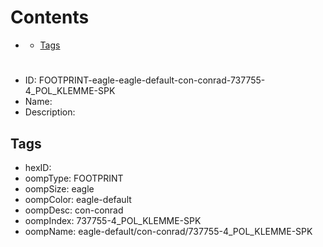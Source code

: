 



Contents
========

* [](#)
	* [Tags](#tags)

# 

- ID: FOOTPRINT-eagle-eagle-default-con-conrad-737755-4_POL_KLEMME-SPK
- Name: 
- Description: 

## Tags

- hexID: 
- oompType: FOOTPRINT
- oompSize: eagle
- oompColor: eagle-default
- oompDesc: con-conrad
- oompIndex: 737755-4_POL_KLEMME-SPK
- oompName: eagle-default/con-conrad/737755-4_POL_KLEMME-SPK
